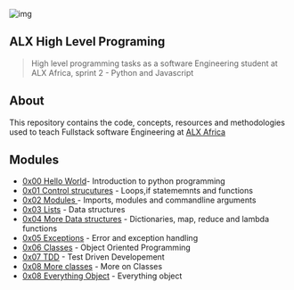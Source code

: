 ![img](https://assets.imaginablefutures.com/media/images/ALX_Logo.max-200x150.png)

## ALX High Level Programing 
> High level programming tasks as a software Engineering student at ALX Africa, sprint 2 - Python and Javascript

## About 
This repository contains the code, concepts, resources and methodologies used to teach Fullstack software Engineering at [ALX Africa](https://www.alxafrica.com/)

## Modules 
* [0x00 Hello World](./0x00-python-hello_world/)- Introduction to python programming
* [0x01 Control strucutures](./0x01-python-if_else_loops_functions/) - Loops,if statememnts and functions  
* [0x02 Modules ](./0x02-python-import_modules) - Imports, modules and commandline arguments
* [0x03 Lists](./0x03-python-data_structures/) - Data structures 
* [0x04 More Data structures](./0x04-python-more_data_structures/) - Dictionaries, map, reduce and lambda functions 
* [0x05 Exceptions](./0x05-python-exceptions/) - Error and exception handling 
* [0x06 Classes](./0x06-python-classes/) - Object Oriented Programming
* [0x07 TDD](./0x07-python-test_driven_development/) - Test Driven Developement
* [0x08 More classes](./0x08-python-more_classes/) - More on Classes 
* [0x08 Everything Object](./0x09-python-everything_is_object) - Everything object